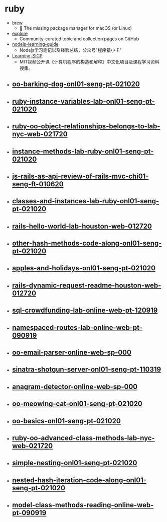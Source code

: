 # ruby
- [brew](https://github.com/Homebrew/brew)
  - 🍺 The missing package manager for macOS (or Linux)
- [explore](https://github.com/github/explore)
  - Community-curated topic and collection pages on GitHub
- [nodejs-learning-guide](https://github.com/chyingp/nodejs-learning-guide)
  - Nodejs学习笔记以及经验总结，公众号"程序猿小卡"
- [Learning-SICP](https://github.com/DeathKing/Learning-SICP)
  - MIT视频公开课《计算机程序的构造和解释》中文化项目及课程学习资料搜集。
- [oo-barking-dog-onl01-seng-pt-021020](https://github.com/learn-co-students/oo-barking-dog-onl01-seng-pt-021020)
  - 
- [ruby-instance-variables-lab-onl01-seng-pt-021020](https://github.com/learn-co-students/ruby-instance-variables-lab-onl01-seng-pt-021020)
  - 
- [ruby-oo-object-relationships-belongs-to-lab-nyc-web-021720](https://github.com/learn-co-students/ruby-oo-object-relationships-belongs-to-lab-nyc-web-021720)
  - 
- [instance-methods-lab-ruby-onl01-seng-pt-021020](https://github.com/learn-co-students/instance-methods-lab-ruby-onl01-seng-pt-021020)
  - 
- [js-rails-as-api-review-of-rails-mvc-chi01-seng-ft-010620](https://github.com/learn-co-students/js-rails-as-api-review-of-rails-mvc-chi01-seng-ft-010620)
  - 
- [classes-and-instances-lab-ruby-onl01-seng-pt-021020](https://github.com/learn-co-students/classes-and-instances-lab-ruby-onl01-seng-pt-021020)
  - 
- [rails-hello-world-lab-houston-web-012720](https://github.com/learn-co-students/rails-hello-world-lab-houston-web-012720)
  - 
- [other-hash-methods-code-along-onl01-seng-pt-021020](https://github.com/learn-co-students/other-hash-methods-code-along-onl01-seng-pt-021020)
  - 
- [apples-and-holidays-onl01-seng-pt-021020](https://github.com/learn-co-students/apples-and-holidays-onl01-seng-pt-021020)
  - 
- [rails-dynamic-request-readme-houston-web-012720](https://github.com/learn-co-students/rails-dynamic-request-readme-houston-web-012720)
  - 
- [sql-crowdfunding-lab-online-web-pt-120919](https://github.com/learn-co-students/sql-crowdfunding-lab-online-web-pt-120919)
  - 
- [namespaced-routes-lab-online-web-pt-090919](https://github.com/learn-co-students/namespaced-routes-lab-online-web-pt-090919)
  - 
- [oo-email-parser-online-web-sp-000](https://github.com/learn-co-students/oo-email-parser-online-web-sp-000)
  - 
- [sinatra-shotgun-server-onl01-seng-pt-110319](https://github.com/learn-co-students/sinatra-shotgun-server-onl01-seng-pt-110319)
  - 
- [anagram-detector-online-web-sp-000](https://github.com/learn-co-students/anagram-detector-online-web-sp-000)
  - 
- [oo-meowing-cat-onl01-seng-pt-021020](https://github.com/learn-co-students/oo-meowing-cat-onl01-seng-pt-021020)
  - 
- [oo-basics-onl01-seng-pt-021020](https://github.com/learn-co-students/oo-basics-onl01-seng-pt-021020)
  - 
- [ruby-oo-advanced-class-methods-lab-nyc-web-021720](https://github.com/learn-co-students/ruby-oo-advanced-class-methods-lab-nyc-web-021720)
  - 
- [simple-nesting-onl01-seng-pt-021020](https://github.com/learn-co-students/simple-nesting-onl01-seng-pt-021020)
  - 
- [nested-hash-iteration-code-along-onl01-seng-pt-021020](https://github.com/learn-co-students/nested-hash-iteration-code-along-onl01-seng-pt-021020)
  - 
- [model-class-methods-reading-online-web-pt-090919](https://github.com/learn-co-students/model-class-methods-reading-online-web-pt-090919)
  - 
